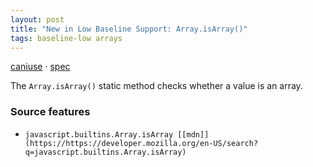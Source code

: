 ```yaml
---
layout: post
title: "New in Low Baseline Support: Array.isArray()"
tags: baseline-low arrays
---
```


[caniuse](https://caniuse.com/?search=array-isarray) · [spec](https://tc39.es/ecma262/multipage/indexed-collections.html#sec-array.isarray)

The `Array.isArray()` static method checks whether a value is an array.

### Source features

- ``javascript.builtins.Array.isArray [[mdn]](https://https://developer.mozilla.org/en-US/search?q=javascript.builtins.Array.isArray)``
